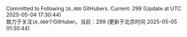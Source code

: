 Committed to Following `10,000` GitHubers. Current: <!-- FOLLOWING_COUNT -->299<!-- FOLLOWING_COUNT --> (Update at UTC <!-- LAST_UPDATED -->2025-05-04 17:30:44<!-- LAST_UPDATED -->)<br>
致力于关注`10,000`个GitHuber。当前：<!-- FOLLOWING_COUNT -->299<!-- FOLLOWING_COUNT --> (更新于北京时间 <!-- LAST_UPDATED_CST -->2025-05-05 01:30:44<!-- LAST_UPDATED_CST -->)
